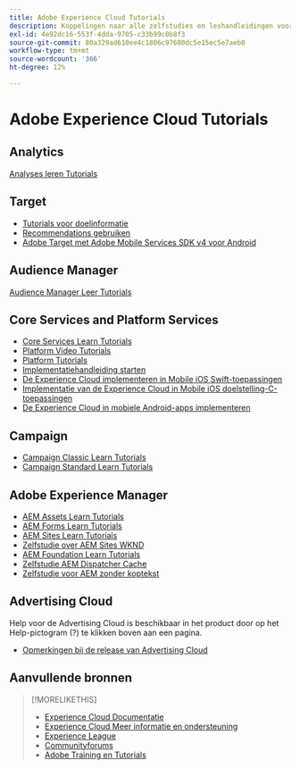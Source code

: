 ```yaml
---
title: Adobe Experience Cloud Tutorials
description: Koppelingen naar alle zelfstudies en leshandleidingen voor Experience Cloud
exl-id: 4e92dc16-553f-4dda-9705-c33b99c0b8f3
source-git-commit: 80a329ad610ee4c1806c97680dc5e15ec5e7aeb0
workflow-type: tm+mt
source-wordcount: '366'
ht-degree: 12%

---
```


# Adobe Experience Cloud Tutorials

## Analytics

[Analyses leren Tutorials](https://experienceleague.adobe.com/docs/analytics-learn/tutorials/overview.html?lang=en)

## Target

* [Tutorials voor doelinformatie](https://experienceleague.adobe.com/docs/target-learn/tutorials/overview.html?lang=en)
* [Recommendations gebruiken](https://experienceleague.adobe.com/docs/target-learn/tutorials/recommendations/use-recommendations-offers.html)
* [Adobe Target met Adobe Mobile Services SDK v4 voor Android](https://experienceleague.adobe.com/docs/target-learn/tutorials/mobile/overview.html)

## Audience Manager

[Audience Manager Leer Tutorials](https://experienceleague.adobe.com/docs/audience-manager-learn/tutorials/overview.html?lang=en)

## Core Services and Platform Services

* [Core Services Learn Tutorials](https://experienceleague.adobe.com/docs/core-services-learn/tutorials/overview.html?lang=en)
* [Platform Video Tutorials](https://experienceleague.adobe.com/docs/platform-learn/tutorials/overview.html?lang=en)
* [Platform Tutorials](https://experienceleague.adobe.com/docs/experience-platform/tutorials/home.html?lang=en)
* [Implementatiehandleiding starten](https://experienceleague.adobe.com/docs/core-services-learn/implementing-in-websites-with-launch/index.html?lang=en)
* [De Experience Cloud implementeren in Mobile iOS Swift-toepassingen](https://experienceleague.adobe.com/docs/core-services-learn/implementing-in-mobile-ios-swift-apps-with-launch/index.html?lang=en)
* [Implementatie van de Experience Cloud in Mobile iOS doelstelling-C-toepassingen](https://experienceleague.adobe.com/docs/core-services-learn/implementing-in-mobile-ios-objective-c-apps-with-launch/index.html?lang=en)
* [De Experience Cloud in mobiele Android-apps implementeren](https://experienceleague.adobe.com/docs/core-services-learn/implementing-in-mobile-android-apps-with-launch/index.html?lang=en)

## Campaign

* [Campaign Classic Learn Tutorials](https://experienceleague.adobe.com/docs/campaign-classic-learn/tutorials/overview.html?lang=en)
* [Campaign Standard Learn Tutorials](https://experienceleague.adobe.com/docs/campaign-standard-learn/tutorials/overview.html?lang=en)

## Adobe Experience Manager

* [AEM Assets Learn Tutorials](https://experienceleague.adobe.com/docs/experience-manager-learn/assets/overview.html?lang=en)
* [AEM Forms Learn Tutorials](https://experienceleague.adobe.com/docs/experience-manager-learn/forms/overview.html?lang=en)
* [AEM Sites Learn Tutorials](https://experienceleague.adobe.com/docs/experience-manager-learn/sites/overview.html?lang=en)
* [Zelfstudie over AEM Sites WKND](https://experienceleague.adobe.com/docs/experience-manager-learn/getting-started-wknd-tutorial-develop/overview.html?lang=en)
* [AEM Foundation Learn Tutorials](https://experienceleague.adobe.com/docs/experience-manager-learn/assets/overview.html?lang=en)
* [Zelfstudie AEM Dispatcher Cache](https://experienceleague.adobe.com/docs/experience-manager-learn/dispatcher-tutorial/overview.html?lang=en)
* [Zelfstudie voor AEM zonder koptekst](https://experienceleague.adobe.com/docs/experience-manager-learn/getting-started-with-aem-headless/overview.html?lang=en)

## Advertising Cloud

Help voor de Advertising Cloud is beschikbaar in het product door op het Help-pictogram (?) te klikken boven aan een pagina.

* [Opmerkingen bij de release van Advertising Cloud](https://experienceleague.adobe.com/docs/release-notes/experience-cloud/current.html?lang=en)

## Aanvullende bronnen

>[!MORELIKETHIS]
>
>* [Experience Cloud Documentatie](https://experienceleague.adobe.com/docs/experience-cloud/user-guides/home.html?lang=en)
>* [Experience Cloud Meer informatie en ondersteuning](https://experienceleague.adobe.com/docs/)
>* [Experience League](https://experienceleague.adobe.com/)
>* [Communityforums](https://forums.adobe.com/community/experience-cloud/)
>* [Adobe Training en Tutorials](https://helpx.adobe.com/nl/learning.html?promoid=KAUDK)

